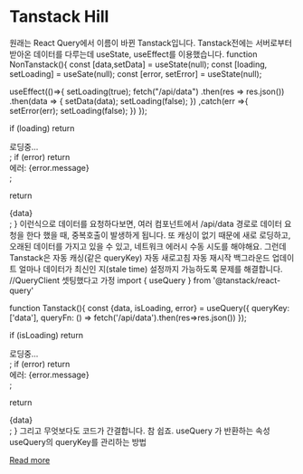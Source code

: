 # Tanstack Hill

원래는 React Query에서 이름이 바뀐 Tanstack입니다.
Tanstack전에는 서버로부터 받아온 데이터를 다루는데 useState, useEffect를 이용했습니다. 
function NonTanstack(){
  const [data,setData] = useState(null);
  const [loading, setLoading] = useSate(null);
  const [error, setError] = useState(null);

  useEffect(()=>{
      setLoading(true);
    fetch("/api/data")
      .then(res => res.json())
      .then(data => {
      setData(data);
      setLoading(false);
    })
    ,catch(err =>{
      setError(err);
      setLoading(false);
    })
  });

  if (loading) return <div>로딩중...</div>;
  if (error) return <div>에러: {error.message}</div>;

  return <div>{data}</div>;
}
이런식으로 데이터를 요청하다보면,
여러 컴포넌트에서 /api/data 경로로 데이터 요청을 한다 했을 때, 
중복호출이 발생하게 됩니다. 
또 캐싱이 없기 때문에 새로 로딩하고,
오래된 데이터를 가지고 있을 수 있고,
네트워크 에러시 수동 시도를 해야해요.
그런데 Tanstack은 
자동 캐싱(같은 queryKey)
자동 새로고침
자동 재시작
백그라운드 업데이트
얼마나 데이터가 최신인 지(stale time) 
설정까지 가능하도록 문제를 해결합니다.
//QueryClient 셋팅했다고 가정
import { useQuery } from '@tanstack/react-query'

function Tanstack(){
    const {data, isLoading, error} = useQuery({
        queryKey: ['data'],
        queryFn: () => fetch('/api/data').then(res=>res.json())
    });

  if (isLoading) return <div>로딩중...</div>;
  if (error) return <div>에러: {error.message}</div>;

  return <div>{data}</div>;
}
그리고 무엇보다도 코드가 간결합니다.
참 쉽죠.
useQuery 가 반환하는 속성
useQuery의 queryKey를 관리하는 방법

[Read more](https://velog.io/@deepsea/Tanstack-Hill)